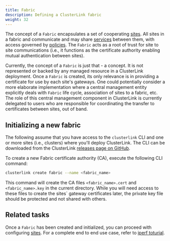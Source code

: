 ```yaml
---
title: Fabric
description: Defining a ClusterLink fabric
weight: 32
---
```


<!--
Each task should give the user

* The prerequisites for this task, if any (this can be specified at the top of a multi-task page if they're the same for all the page's tasks. "All these tasks assume that you understand....and that you have already....").
* What this task accomplishes.
* Instructions for the task. If it involves editing a file, running a command, or writing code, provide code-formatted example snippets to show the user what to do! If there are multiple steps, provide them as a numbered list.
* If appropriate, links to related concept, tutorial, or example pages.
-->

The concept of a `Fabric` encapsulates a set of cooperating [sites](./sites.md).
 All sites in a fabric and communicate and may share [services](./services.md)
 between them, with access governed by [policies](./policies.md).
 The `Fabric` acts as a root of trust for site to site communications (i.e.,
 it functions as the certificate authority enabling mutual authentication between
 sites).

Currently, the concept of a `Fabric` is just that - a concept. It is not represented
 or backed by any managed resource in a ClusterLink deployment. Once a `Fabric` is created,
 its only relevance is in providing a certificate for use by each site's gateways.
 One could potentially consider a more elaborate implementation where a central
 management entity explicitly deals with `Fabric` life cycle, association of sites to
 a fabric, etc. The role of this central management component in ClusterLink is currently
 delegated to users who are responsible for coordinating the transfer to certificates
 between sites, out of band.

## Initializing a new fabric

The following assume that you have access to the `clusterlink` CLI and one or more
 sites (i.e., clusters) where you'll deploy ClusterLink. The CLI can be downloaded
 from the ClusterLink [releases page on GitHub](TBD).

To create a new Fabric certificate authority (CA), execute the following CLI command:

```sh
clusterlink create fabric --name <fabric_name>
```

This command will create the CA files `<fabric_name>.cert` and `<fabric_name>.key` in the
 current directory. While you will need access to these files to create the sites` gateway
 certificates later, the private key file should be protected and not shared with others.

## Related tasks

Once a `Fabric` has been created and initialized, you can proceed with configuring
 [sites](./sites.md). For a complete end to end use case, refer to
 [iperf toturial](TBD).
